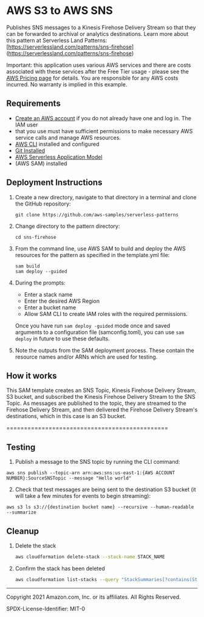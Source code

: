 # AWS S3 to AWS SNS 

Publishes SNS messages to a Kinesis Firehose Delivery Stream so that they can be forwarded to archival or analytics destinations.
Learn more about this pattern at Serverless Land Patterns: [https://serverlessland.com/patterns/sns-firehose]
(https://serverlessland.com/patterns/sns-firehose)

Important: this application uses various AWS services and there are costs associated with these services after the Free Tier usage - please see the 
[AWS Pricing page](https://aws.amazon.com/pricing/) for details. You are responsible for any AWS costs incurred. No warranty is implied in this example.

## Requirements
* [Create an AWS account](https://portal.aws.amazon.com/gp/aws/developer/registration/index.html) if you do not already have one and log in. The IAM user 
* that you use must have sufficient permissions to make necessary AWS service calls and manage AWS resources.
* [AWS CLI](https://docs.aws.amazon.com/cli/latest/userguide/install-cliv2.html) installed and configured
* [Git Installed](https://git-scm.com/book/en/v2/Getting-Started-Installing-Git)
* [AWS Serverless Application Model](https://docs.aws.amazon.com/serverless-application-model/latest/developerguide/serverless-sam-cli-install.html) 
* (AWS SAM) installed

## Deployment Instructions
1. Create a new directory, navigate to that directory in a terminal and clone the GitHub repository:
    ``` 
    git clone https://github.com/aws-samples/serverless-patterns
    ```
1. Change directory to the pattern directory:
    ```
    cd sns-firehose
    ```
1. From the command line, use AWS SAM to build and deploy the AWS resources for the pattern as specified in the template.yml file:
    ```
    sam build
    sam deploy --guided
    ```
1. During the prompts:
    * Enter a stack name
    * Enter the desired AWS Region
    * Enter a bucket name
    * Allow SAM CLI to create IAM roles with the required permissions.

    Once you have run `sam deploy -guided` mode once and saved arguments to a configuration file (samconfig.toml), you can use `sam deploy` in future to use 
     these defaults.

1. Note the outputs from the SAM deployment process. These contain the resource names and/or ARNs which are used for testing.

## How it works
This SAM template creates an SNS Topic, Kinesis Firehose Delivery Stream, S3 bucket, and subscribed the Kinesis Firehose Delivery Stream to the SNS Topic. 
As messages are published to the topic, they are streamed to the Firehose Delivery Stream, and then delivered the Firehose Delivery Stream's destinations, 
which in this case is an S3 bucket. 

==============================================

## Testing
1. Publish a message to the SNS topic by running the CLI command: 
```
aws sns publish --topic-arn arn:aws:sns:us-east-1:{AWS ACCOUNT NUMBER}:SourceSNSTopic --message "Hello world"
```
2. Check that test messages are being sent to the destination S3 bucket (it will take a few minutes for events to begin streaming):

```
aws s3 ls s3://{destination bucket name} --recursive --human-readable --summarize
```

## Cleanup
1. Delete the stack
    ```bash
    aws cloudformation delete-stack --stack-name STACK_NAME
    ```
1. Confirm the stack has been deleted
    ```bash
    aws cloudformation list-stacks --query "StackSummaries[?contains(StackName,'STACK_NAME')].StackStatus"
    ```
----
Copyright 2021 Amazon.com, Inc. or its affiliates. All Rights Reserved.

SPDX-License-Identifier: MIT-0

